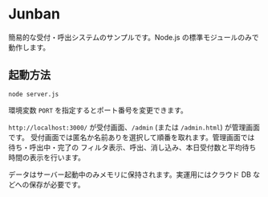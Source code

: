 # Junban

簡易的な受付・呼出システムのサンプルです。Node.js の標準モジュールのみで動作します。

## 起動方法

```
node server.js
```

環境変数 `PORT` を指定するとポート番号を変更できます。

`http://localhost:3000/` が受付画面、`/admin` (または `/admin.html`) が管理画面です。
受付画面では匿名か名前ありを選択して順番を取れます。管理画面では待ち・呼出中・完了の
フィルタ表示、呼出、消し込み、本日受付数と平均待ち時間の表示を行います。

データはサーバー起動中のみメモリに保持されます。実運用にはクラウド DB などへの保存が必要です。
